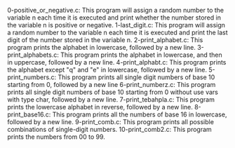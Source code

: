 0-positive_or_negative.c: This program will assign a random number to the variable n each time it is executed and print whether the number stored in the variable n is positive or negative.
1-last_digit.c: This program will assign a random number to the variable n each time it is executed and print the last digit of the number stored in the variable n.
2-print_alphabet.c: This program prints the alphabet in lowercase, followed by a new line.
3-print_alphabets.c: This program prints the alphabet in lowercase, and then in uppercase, followed by a new line.
4-print_alphabt.c: This program prints the alphabet except "q" and "e" in lowercase, followed by a new line.
5-print_numbers.c: This program prints all single digit numbers of base 10 starting from 0, followed by a new line
6-print_numberz.c: This program prints all single digit numbers of base 10 starting from 0 without use vars with type char, followed by a new line.
7-print_tebahpla.c: This program prints the lowercase alphabet in reverse, followed by a new line.
8-print_base16.c: This program prints all the numbers of base 16 in lowercase, followed by a new line.
9-print_comb.c: This program prints all possible combinations of single-digit numbers.
10-print_comb2.c: This program prints the numbers from 00 to 99.